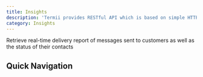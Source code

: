 ```yaml
---
title: Insights
description: 'Termii provides RESTful API which is based on simple HTTP POST/GET requests. Our API lets you create, send, and verify messages, as well as, track your delivery statistics.'
category: Insights
---
```


Retrieve real-time delivery report of messages sent to customers as well as the status of their contacts
## Quick Navigation

<insights-navigation-component></insights-navigation-component>
